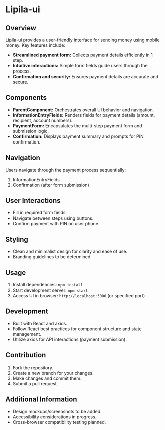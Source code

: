 # Lipila-ui

## Overview

Lipila-ui provides a user-friendly interface for sending money using mobile money. Key features include:

- **Streamlined payment form:** Collects payment details efficiently in 1 step.
- **Intuitive interactions:** Simple form fields guide users through the process.
- **Confirmation and security:** Ensures payment details are accurate and secure.

## Components

- **ParentComponent:** Orchestrates overall UI behavior and navigation.
- **InformationEntryFields:** Renders fields for payment details (amount, recipient, account numbers).
- **PaymentForm:** Encapsulates the multi-step payment form and submission logic.
- **Confirmation:** Displays payment summary and prompts for PIN confirmation.

## Navigation

Users navigate through the payment process sequentially:

1. InformationEntryFields
2. Confirmation (after form submission)

## User Interactions

- Fill in required form fields.
- Navigate between steps using buttons.
- Confirm payment with PIN on user phone.

## Styling

- Clean and minimalist design for clarity and ease of use.
- Branding guidelines to be determined.

## Usage

1. Install dependencies: `npm install`
2. Start development server: `npm start`
3. Access UI in browser: `http://localhost:3000` (or specified port)

## Development

- Built with React and axios.
- Follow React best practices for component structure and state management.
- Utilize axios for API interactions (payment submission).

## Contribution

1. Fork the repository.
2. Create a new branch for your changes.
3. Make changes and commit them.
4. Submit a pull request.

## Additional Information

- Design mockups/screenshots to be added.
- Accessibility considerations in progress.
- Cross-browser compatibility testing planned.
